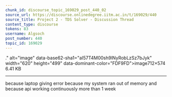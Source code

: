 ```yaml
---
chunk_id: discourse_topic_169029_post_440_02
source_url: https://discourse.onlinedegree.iitm.ac.in/t/169029/440
source_title: Project 2 - TDS Solver - Discussion Thread
content_type: discourse
tokens: 83
username: Algsoch
post_number: 440
topic_id: 169029
---
```


." alt="image" data-base62-sha1="aI57T4M00sh9lNyRobLzSz7bJyk" width="620" height="499" data-dominant-color="FDF9FD">image712×574 6.41 KB

---

because laptop giving error because my system ran out of memory and because api working continuously more than 1 week
